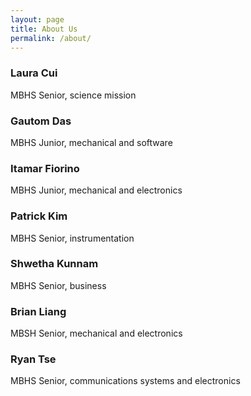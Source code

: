 ```yaml
---
layout: page
title: About Us
permalink: /about/
---
```


### Laura Cui
MBHS Senior, science mission

### Gautom Das
MBHS Junior, mechanical and software

### Itamar Fiorino
MBHS Junior, mechanical and electronics

### Patrick Kim
MBHS Senior, instrumentation

### Shwetha Kunnam
MBHS Senior, business

### Brian Liang
MBSH Senior, mechanical and electronics

### Ryan Tse
MBHS Senior, communications systems and electronics
